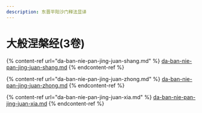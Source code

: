 ```yaml
---
description: 东晋平阳沙门释法显译
---
```


# 大般涅槃经(3卷)

{% content-ref url="da-ban-nie-pan-jing-juan-shang.md" %}
[da-ban-nie-pan-jing-juan-shang.md](da-ban-nie-pan-jing-juan-shang.md)
{% endcontent-ref %}

{% content-ref url="da-ban-nie-pan-jing-juan-zhong.md" %}
[da-ban-nie-pan-jing-juan-zhong.md](da-ban-nie-pan-jing-juan-zhong.md)
{% endcontent-ref %}

{% content-ref url="da-ban-nie-pan-jing-juan-xia.md" %}
[da-ban-nie-pan-jing-juan-xia.md](da-ban-nie-pan-jing-juan-xia.md)
{% endcontent-ref %}

